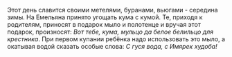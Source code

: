 Этот день славится своими метелями, буранами, вьюгами - середина зимы. На Емельяна принято угощать кума с кумой. Те, приходя к родителям, приносят в подарок мыло и полотенце и вручая этот подарок, произносят: _Вот тебе, кума, мульцо да белое белильцо для крестника_. При первом купании  ребёнка надо использовать это мыло, а окатывая водой сказать особые слова: _С гуся вода, с Имярек худоба!_